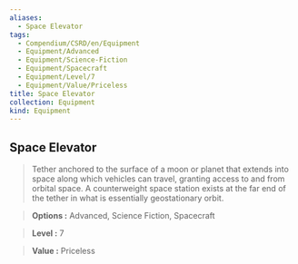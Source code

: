 ```yaml
---
aliases:
  - Space Elevator
tags:
  - Compendium/CSRD/en/Equipment
  - Equipment/Advanced
  - Equipment/Science-Fiction
  - Equipment/Spacecraft
  - Equipment/Level/7
  - Equipment/Value/Priceless
title: Space Elevator
collection: Equipment
kind: Equipment
---
```

## Space Elevator    
    
>Tether anchored to the surface of a moon or planet that extends into space along which vehicles can travel, granting access to and from orbital space. A counterweight space station exists at the far end of the tether in what is essentially geostationary orbit.    
> **Options :** Advanced, Science Fiction, Spacecraft    
> **Level :** 7    
> **Value :** Priceless